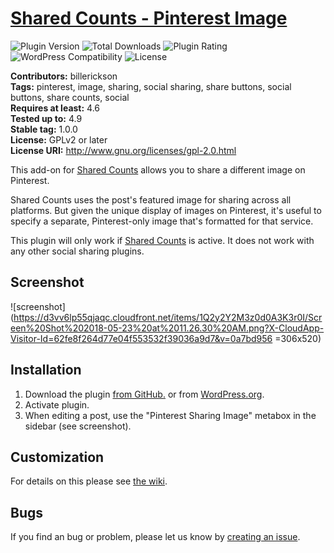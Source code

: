 # [Shared Counts - Pinterest Image](https://wordpress.org/plugins/shared-counts-pinterest-image/) #

![Plugin Version](https://img.shields.io/wordpress/plugin/v/shared-counts-pinterest-image.svg?style=flat-square) ![Total Downloads](https://img.shields.io/wordpress/plugin/dt/shared-counts-pinterest-image.svg?style=flat-square) ![Plugin Rating](https://img.shields.io/wordpress/plugin/r/shared-counts-pinterest-image.svg?style=flat-square) ![WordPress Compatibility](https://img.shields.io/wordpress/v/shared-counts-pinterest-image.svg?style=flat-square) ![License](https://img.shields.io/badge/license-GPL--2.0%2B-red.svg?style=flat-square)

**Contributors:** billerickson  
**Tags:** pinterest, image, sharing, social sharing, share buttons, social buttons, share counts, social  
**Requires at least:** 4.6  
**Tested up to:** 4.9  
**Stable tag:** 1.0.0  
**License:** GPLv2 or later  
**License URI:** http://www.gnu.org/licenses/gpl-2.0.html  

This add-on for [Shared Counts](https://wordpress.org/plugins/shared-counts) allows you to share a different image on Pinterest.

Shared Counts uses the post's featured image for sharing across all platforms. But given the unique display of images on Pinterest, it's useful to specify a separate, Pinterest-only image that's formatted for that service.

This plugin will only work if [Shared Counts](https://wordpress.org/plugins/shared-counts) is active. It does not work with any other social sharing plugins.

## Screenshot ##

![screenshot](https://d3vv6lp55qjaqc.cloudfront.net/items/1Q2y2Y2M3z0d0A3K3r0I/Screen%20Shot%202018-05-23%20at%2011.26.30%20AM.png?X-CloudApp-Visitor-Id=62fe8f264d77e04f553532f39036a9d7&v=0a7bd956 =306x520)


## Installation ##
1. Download the plugin [from GitHub.](https://github.com/billerickson/Shared-Counts-Pinterest-Image/archive/master.zip) or from [WordPress.org](https://wordpress.org/plugins/shared-counts-pinterest-image/).
2. Activate plugin.
3. When editing a post, use the "Pinterest Sharing Image" metabox in the sidebar (see screenshot).

## Customization ##
For details on this please see [the wiki](https://github.com/billerickson/Shared-Counts-Pinterest-Image/wiki/).

## Bugs ##
If you find an bug or problem, please let us know by [creating an issue](https://github.com/billerickson/Shared-Counts-Pinterest-Image/issues?state=open).
